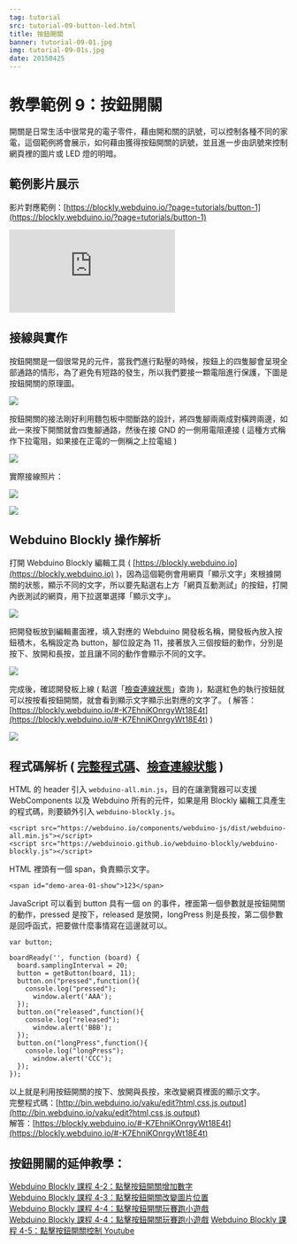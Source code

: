 ```yaml
---
tag: tutorial
src: tutorial-09-button-led.html
title: 按鈕開關
banner: tutorial-09-01.jpg
img: tutorial-09-01s.jpg
date: 20150425
---
```


<!-- @@master  = ../../_layout.html-->

<!-- @@block  =  meta-->

<title>教學範例 9：按鈕開關 :::: Webduino = Web × Arduino</title>

<meta name="description" content="開關是日常生活中很常見的電子零件，藉由開和關的訊號，可以控制各種不同的家電，這個範例將會展示，如何藉由獲得按鈕開關的訊號，並且進一步由訊號來控制網頁裡的圖片或 LED 燈的明暗。">

<meta itemprop="description" content="開關是日常生活中很常見的電子零件，藉由開和關的訊號，可以控制各種不同的家電，這個範例將會展示，如何藉由獲得按鈕開關的訊號，並且進一步由訊號來控制網頁裡的圖片或 LED 燈的明暗。">

<meta property="og:description" content="開關是日常生活中很常見的電子零件，藉由開和關的訊號，可以控制各種不同的家電，這個範例將會展示，如何藉由獲得按鈕開關的訊號，並且進一步由訊號來控制網頁裡的圖片或 LED 燈的明暗。">

<meta property="og:title" content="教學範例 9：按鈕開關" >

<meta property="og:url" content="https://webduino.io/tutorials/tutorial-09-button-led.html">

<meta property="og:image" content="https://webduino.io/img/tutorials/tutorial-09-01s.jpg">

<meta itemprop="image" content="https://webduino.io/img/tutorials/tutorial-09-01s.jpg">

<include src="../_include-tutorials.html"></include>

<!-- @@close-->

<!-- @@block  =  preAndNext-->

<include src="../_include-tutorials-content.html"></include>

<!-- @@close-->



<!-- @@block  =  tutorials-->
# 教學範例 9：按鈕開關

開關是日常生活中很常見的電子零件，藉由開和關的訊號，可以控制各種不同的家電，這個範例將會展示，如何藉由獲得按鈕開關的訊號，並且進一步由訊號來控制網頁裡的圖片或 LED 燈的明暗。

## 範例影片展示

影片對應範例：[https://blockly.webduino.io/?page=tutorials/button-1](https://blockly.webduino.io/?page=tutorials/button-1) 

<iframe class="youtube" src="https://www.youtube.com/embed/Y2I42DsAov8" frameborder="0" allowfullscreen></iframe>

## 接線與實作

按鈕開關是一個很常見的元件，當我們進行點壓的時候，按鈕上的四隻腳會呈現全部通路的情形，為了避免有短路的發生，所以我們要接一顆電阻進行保護，下圖是按鈕開關的原理圖。

![](../img/tutorials/tutorial-09-02.jpg)

按鈕開關的接法剛好利用麵包板中間斷路的設計，將四隻腳兩兩成對橫跨兩邊，如此一來按下開關就會四隻腳通路，然後在接 GND 的一側用電阻連接 ( 這種方式稱作下拉電阻，如果接在正電的一側稱之上拉電組 )

![](../img/tutorials/tutorial-09-03.jpg)

實際接線照片：

![](../img/tutorials/tutorial-09-04.jpg)

![](../img/tutorials/tutorial-09-05.jpg)

## Webduino Blockly 操作解析

打開 Webduino Blockly 編輯工具 ( [https://blockly.webduino.io](https://blockly.webduino.io) )，因為這個範例會用網頁「顯示文字」來根據開關的狀態，顯示不同的文字，所以要先點選右上方「網頁互動測試」的按鈕，打開內嵌測試的網頁，用下拉選單選擇「顯示文字」。

![](../img/tutorials/tutorial-09-06.jpg)

把開發板放到編輯畫面裡，填入對應的 Webduino 開發板名稱，開發板內放入按鈕積木，名稱設定為 button，腳位設定為 11，接著放入三個按鈕的動作，分別是按下、放開和長按，並且讓不同的動作會顯示不同的文字。

![](../img/tutorials/tutorial-09-07.jpg)

完成後，確認開發板上線 ( 點選「[檢查連線狀態](https://webduino.io/device.html)」查詢 )，點選紅色的執行按鈕就可以按按看按鈕開關，就會看到顯示文字顯示出對應的文字了。
( 解答：[https://blockly.webduino.io/#-K7EhniKOnrgyWt18E4t](https://blockly.webduino.io/#-K7EhniKOnrgyWt18E4t) )

![](../img/tutorials/tutorial-09-08.jpg)


## 程式碼解析 ( [完整程式碼](http://bin.webduino.io/vaku/edit?html,css,js,output)、[檢查連線狀態](https://webduino.io/device.html) )

HTML 的 header 引入 `webduino-all.min.js`，目的在讓瀏覽器可以支援 WebComponents 以及 Webduino 所有的元件，如果是用 Blockly 編輯工具產生的程式碼，則要額外引入 `webduino-blockly.js`。

	<script src="https://webduino.io/components/webduino-js/dist/webduino-all.min.js"></script>
	<script src="https://webduinoio.github.io/webduino-blockly/webduino-blockly.js"></script>

HTML 裡頭有一個 span，負責顯示文字。

	<span id="demo-area-01-show">123</span>

JavaScript 可以看到 button 具有一個 on 的事件，裡面第一個參數就是按鈕開關的動作，pressed 是按下，released 是放開，longPress 則是長按，第二個參數是回呼函式，把要做什麼事情寫在這邊就可以。

	var button;

	boardReady('', function (board) {
	  board.samplingInterval = 20;
	  button = getButton(board, 11);
	  button.on("pressed",function(){
	    console.log("pressed");
	      window.alert('AAA');
	  });
	  button.on("released",function(){
	    console.log("released");
	      window.alert('BBB');
	  });
	  button.on("longPress",function(){
	    console.log("longPress");
	      window.alert('CCC');
	  });
	});

以上就是利用按鈕開關的按下、放開與長按，來改變網頁裡面的顯示文字。  
完整程式碼：[http://bin.webduino.io/vaku/edit?html,css,js,output](http://bin.webduino.io/vaku/edit?html,css,js,output)  
解答：[https://blockly.webduino.io/#-K7EhniKOnrgyWt18E4t](https://blockly.webduino.io/#-K7EhniKOnrgyWt18E4t)

## 按鈕開關的延伸教學：

[Webduino Blockly 課程 4-2：點擊按鈕開關增加數字](https://blockly.webduino.io/?lang=zh-hant&page=tutorials/button-2#-JvWu7mS_OoeRvE-m6mD)  
[Webduino Blockly 課程 4-3：點擊按鈕開關改變圖片位置](https://blockly.webduino.io/?lang=zh-hant&page=tutorials/button-3#-JvWuaeLK-rrGi66lVIM)  
[Webduino Blockly 課程 4-4：點擊按鈕開關玩賽跑小遊戲](https://blockly.webduino.io/?lang=zh-hant&page=tutorials/button-4#-JvY90I0qUoJR2yi34lj)  
[Webduino Blockly 課程 4-4：點擊按鈕開關玩賽跑小遊戲](https://blockly.webduino.io/?lang=zh-hant&page=tutorials/button-4#-JvY90I0qUoJR2yi34lj) 
[Webduino Blockly 課程 4-5：點擊按鈕開關控制 Youtube](https://blockly.webduino.io/?lang=zh-hant&page=tutorials/button-5#-JxJpqetsCxULbi4Iier) 

<!-- @@close-->